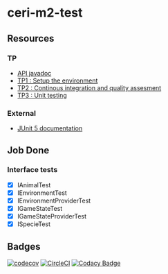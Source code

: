 # ceri-m2-test

## Resources

### TP

- [API javadoc](http://faylixe.fr/ceri-m1-test-2017/javadoc)
- [TP1 : Setup the environment](https://github.com/Faylixe/ceri-m2-test-2017/blob/master/docs/tp1.md)
- [TP2 : Continous integration and quality assesment](https://github.com/Faylixe/ceri-m2-test-2017/blob/master/docs/tp2.md)
- [TP3 : Unit testing](https://github.com/Faylixe/ceri-m2-test-2017/blob/master/docs/tp3.md)

### External

- [JUnit 5 documentation](http://junit.org/junit5/docs/current/user-guide)


## Job Done

### Interface tests   
- [x] IAnimalTest     
- [x] IEnvironmentTest    
- [x] IEnvironmentProviderTest    
- [x] IGameStateTest  
- [x] IGameStateProviderTest  
- [x] ISpecieTest 
                
## Badges

[![codecov](https://codecov.io/gh/fLaVz/ceri-m1-test-2017/branch/master/graph/badge.svg)](https://codecov.io/gh/fLaVz/ceri-m1-test-2017)
[![CircleCI](https://circleci.com/gh/fLaVz/ceri-m1-test-2017/tree/master.svg?style=svg)](https://circleci.com/gh/fLaVz/ceri-m1-test-2017/tree/master)
[![Codacy Badge](https://api.codacy.com/project/badge/Grade/98a8d41709534a56b7bd89c20b768374)](https://www.codacy.com/app/fLaVz/ceri-m1-test-2017?utm_source=github.com&amp;utm_medium=referral&amp;utm_content=fLaVz/ceri-m1-test-2017&amp;utm_campaign=Badge_Grade)
                

